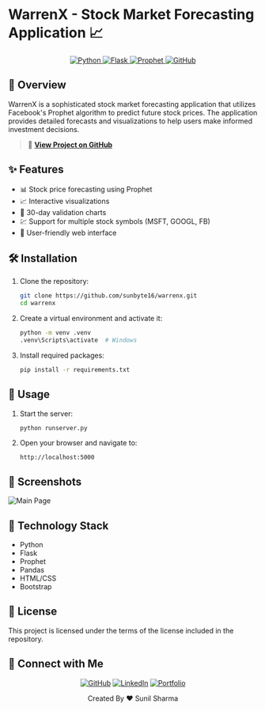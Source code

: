 # WarrenX - Stock Market Forecasting Application 📈

<p align="center">
  <a href="https://www.python.org/">
    <img src="https://img.shields.io/badge/Python-3.13-3776AB?style=for-the-badge&logo=python&logoColor=white" alt="Python">
  </a>
  <a href="https://flask.palletsprojects.com/">
    <img src="https://img.shields.io/badge/Flask-000000?style=for-the-badge&logo=flask&logoColor=white" alt="Flask">
  </a>
  <a href="https://facebook.github.io/prophet/">
    <img src="https://img.shields.io/badge/Prophet-00B2FF?style=for-the-badge&logo=facebook&logoColor=white" alt="Prophet">
  </a>
  <a href="https://github.com/sunbyte16">
    <img src="https://img.shields.io/badge/GitHub-100000?style=for-the-badge&logo=github&logoColor=white" alt="GitHub">
  </a>
</p>

## 🚀 Overview

WarrenX is a sophisticated stock market forecasting application that utilizes Facebook's Prophet algorithm to predict future stock prices. The application provides detailed forecasts and visualizations to help users make informed investment decisions.

> 🌟 **[View Project on GitHub](https://github.com/sunbyte16)**

## ✨ Features

- 📊 Stock price forecasting using Prophet
- 📈 Interactive visualizations
- 🔄 30-day validation charts
- 💹 Support for multiple stock symbols (MSFT, GOOGL, FB)
- 🎯 User-friendly web interface

## 🛠️ Installation

1. Clone the repository:
   ```bash
   git clone https://github.com/sunbyte16/warrenx.git
   cd warrenx
   ```

2. Create a virtual environment and activate it:
   ```bash
   python -m venv .venv
   .venv\Scripts\activate  # Windows
   ```

3. Install required packages:
   ```bash
   pip install -r requirements.txt
   ```

## 🚀 Usage

1. Start the server:
   ```bash
   python runserver.py
   ```

2. Open your browser and navigate to:
   ```
   http://localhost:5000
   ```

## 📸 Screenshots

![Main Page](src/static/images/main_page.png)

## 🔧 Technology Stack

- Python
- Flask
- Prophet
- Pandas
- HTML/CSS
- Bootstrap

## 📝 License

This project is licensed under the terms of the license included in the repository.

## 🤝 Connect with Me

<div align="center">
  
[![GitHub](https://img.shields.io/badge/GitHub-sunbyte16-black?style=for-the-badge&logo=github)](https://github.com/sunbyte16)
[![LinkedIn](https://img.shields.io/badge/LinkedIn-Sunil_Kumar-blue?style=for-the-badge&logo=linkedin)](https://www.linkedin.com/in/sunil-kumar-bb88bb31a/)
[![Portfolio](https://img.shields.io/badge/Portfolio-Visit_Now-purple?style=for-the-badge&logo=google-chrome)](https://lively-dodol-cc397c.netlify.app)

</div>

<div align="center">
  
Created By ❤️ Sunil Sharma

</div>
